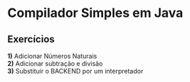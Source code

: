 # Compilador Simples em Java

## Exercícios

__1)__ Adicionar Números Naturais \
__2)__ Adicionar subtração e divisão \
__3)__ Substituir o BACKEND por um interpretador 